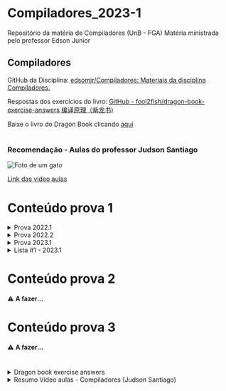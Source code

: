 # Compiladores_2023-1
Repositório da matéria de Compiladores (UnB - FGA) Matéria ministrada pelo professor Edson Junior

## Compiladores

GitHub da Disciplina: [edsomjr/Compiladores: Materiais da disciplina
Compiladores.](https://github.com/edsomjr/Compiladores)

Respostas dos exercícios do livro: [GitHub - fool2fish/dragon-book-exercise-answers
编译原理（紫龙书)](https://github.com/fool2fish/dragon-book-exercise-answers)

Baixe o livro do Dragon Book clicando [aqui](https://github.com/ananorberto/Compiladores_2023-1/raw/main/dragons_book.pdf)
#
### Recomendação - Aulas do professor Judson Santiago
![Foto de um
gato](https://i.ytimg.com/vi/jgI711CrnnY/hqdefault.jpg?sqp=-oaymwEXCNACELwBSFryq4qpAwkIARUAAIhCGAE=&rs=AOn4CLCDf_lFr_zH1P6Vn2j8MGPozU2iqA)

[Link das video aulas](https://www.youtube.com/playlist?list=PLX6Nyaq0ebfhI396WlWN6WlBm-tp7vDtV)
#

# Conteúdo prova 1

<details>
  <summary>
   Prova 2022.1
  </summary>

  [Gabarito
  oficial](https://github.com/ananorberto/Compiladores_2023-1/blob/main/Provas%20anteriores%20e%20lista/gab_2022_1-p1.pdf)

  1. Complete a sentença:

  “A compilação pode ser dividida em `6`fases, as quais podem ser classificadas em duas partes: `análise` e `síntese`.
  Outra organização possível separa as `4` primeiras fases na interface de vanguarda e as `2` últimas fases na interface
  de retaguarda.”

  #
  2. Considere a gramática livre de contexto G abaixo:
  `S → S concat L | S replace L L | ∊
  L → a | b | c`


  De acordo com as convenções de notação, responda as questões abaixo?
  (i) (2 pontos) Quais são os não-terminais de G?

  > Os não-terminais de G são `S e L`.

  <details>
    <summary>Explicação</summary>


    >💡 Os símbolos não-terminais são aqueles que podem ser expandidos em outros símbolos através das produções da
    gramática. No caso da gramática G
    > dada, existem dois não-terminais, S e L, que representam sequências de símbolos que podem ser derivados a partir
    das produções da gramática.

  </details>


  (ii) (2 pontos) Quais são os terminais de G?

  > Os terminais de G são `concat, replace, ∊, a, b e c`.

  <details>
    <summary>Explicação</summary>


    >💡 Os terminais de uma gramática livre de contexto são os símbolos que não podem ser mais derivados a partir das
    produções da gramática, ou seja,
    > são os símbolos que aparecem nas folhas da árvore de derivação. No caso da gramática G dada, os terminais são
    concat, replace, ∊, a, b e c, que
    > não podem mais ser derivados a partir das produções da gramática.

  </details>


  (iii) (1 ponto) Qual é o símbolo de partida de G?

  > O símbolo de partida de G é S (não-terminal da primeira produção listada).
  <details>
    <summary>Explicação</summary>

    >💡 Em outras palavras, quando começamos a usar a gramática G para gerar sequências de símbolos, começamos com o
    não-terminal S, e a partir daí podemos derivar sequências de símbolos usando as produções de G. Então, podemos dizer
    que S é o símbolo de partida de G.
  </details>

  #
  3. Assinale a alternativa correta.
  Considere o seguinte código de máquina de pilha:
  `value-l a
  push 5
  push 2
  ⌽
  value-r b
  ⍨`
  Marque a expressão, em notação infixada, que é avaliada por este código. Assuma que as operações ⌽ e ⍨ sejam binárias
  e que o ordem de extração dos operando da pilha seja a seguinte: primeiro o operando à direita, em seguida o operando
  à esquerda.


  (X) a := (5 ⌽ 2) ⍨ b
  (B) a := b ⍨ (2 ⌽ 5)
  (C) a := (b ⍨ 2) ⌽ 5
  (D) a := 5 ⌽ (2 ⍨ b)

  >💡 Resposta correta a := (5 ⌽ 2) ⍨ b.
  <details>
    <summary>Explicação</summary>

    1. A instrução "value-l a" indica que a variável "a" será o destino da operação que será realizada, e a instrução
    "value-r b" indica que a variável "b" será o segundo operando.
    2. Em seguida, a instrução "push 5" coloca o valor 5 no topo da pilha, seguida pela instrução "push 2" que coloca o
    valor 2 no topo da pilha.
    3. A instrução "⌽" retira os dois valores do topo da pilha e aplica o operador ⌽, que realiza uma operação binária
    com a ordem dos operandos invertida. Portanto, essa instrução avalia a expressão 2 ⌽ 5 e coloca o resultado (que é 5
    ⌽ 2) no topo da pilha.
    4. Por fim, a instrução "⍨" retira o valor no topo da pilha (que é o resultado da operação anterior, 5 ⌽ 2) e o
    coloca no segundo lugar da pilha, invertendo a ordem dos dois valores na pilha. Assim, o valor final na pilha é o
    resultado da expressão (5 ⌽ 2) ⍨ b, que é atribuído à variável "a”

  </details>
  #
  4. Julgue os itens abaixo. Em cada item, preencha os parêntesis com V (verdadeiro) ou F (falso).


  ( F ) Em uma produção, o símbolo não-terminal que será produzido fica do lado direito da seta.

  <details>
    <summary>💡 Explicação do porquê é falsa</summary>

    > A afirmação é falsa, pois em uma gramática livre de contexto, as regras de produção são escritas com uma seta →. O
    lado esquerdo contém um único símbolo não-terminal, enquanto o lado direito contém uma sequência de símbolos
    terminais e/ou não-terminais.
    Exemplo: `S → aB` (O símbolo não-terminal S é produzido a partir da sequência de símbolos "aB").

  </details>

  ( V ) O símbolo ∊ representa uma cadeia de Tokens vazia.
  ( F ) Uma gramática livre de contexto é ambígua se existe ao menos uma expressão que não possui árvore sintática.

  <details>
    <summary>💡 Explicação do porquê é falsa</summary>

    > Uma gramática é ambígua se existem duas ou mais árvores sintáticas distintas para a mesma sentença. Se uma
    expressão não possui árvore sintática, então ela não é derivável e, portanto, não pode ser ambígua ou não ambígua.

  </details>

  ( F ) Em uma definição dirigida pela sintaxe, um atributo de um nó n é dito sintetizado se ele depende apenas dos
  valores dos atributos das folhas da árvore.

  <details>
    <summary>💡 Explicação do porquê é falsa</summary>
    💡 Explicação do porquê é falsa

    > Um atributo de um nó é dito sintetizado se ele pode ser calculado a partir dos valores dos atributos dos filhos do
    nó da árvore. Sendo assim, o atributo pode depender de outros nós além das folhas da subárvore abaixo dele.

  </details>

  ( V ) Em um esquema de tradução, as ações semânticas são inseridas no lado direito da produção e são delimitadas por
  chaves.

  #
  5. Na linguagem de programação C o enunciado `do-while` possui a forma

  `do { cmd } while ( expr );`

  O laço inicia executando cmd. Em seguida, expr é avaliada: caso seja verdadeira, o laço reinicia com uma nova execução
  de cmd; caso contrário, o laço é encerrado. O significado do enunciado `do-while` é similar a

  `cmd ; while ( expr ) { cmd }`

  Construa um gabarito para a tradução dirigida pela sintaxe que traduz enunciados `do-while` em C para código de
  máquina de pilha.


  <table>
    <thead>
      <tr>
        <th>RÓTULO LOOP</th>
      </tr>
    </thead>
    <tbody>
      <tr>
        <td>CÓDIGO PARA cmd</td>
      </tr>
      <tr>
        <td>CÓDIGO PARA expr</td>
      </tr>
      <tr>
        <td>gotrue loop</td>
      </tr>
    </tbody>
  </table>


</details>
<details>
  <summary>
    Prova 2022.2 
  </summary>

</details>
<details>
  <summary>
    Prova 2023.1 
  </summary>

  Resposta questão 15 - Lógica da questão:

  [CONVIERTE UN NUMERAL DE BASE 7 A BASE DECIMAL](https://www.youtube.com/shorts/qnHaeTIIm9o)

  [https://www.youtube.com/shorts/qnHaeTIIm9o](https://www.youtube.com/shorts/qnHaeTIIm9o)

</details>
<details>
  <summary>
    Lista #1 - 2023.1 
  </summary>

  [lista_1.pdf](https://github.com/ananorberto/Compiladores_2023-1/blob/main/Provas%20anteriores%20e%20lista/lista_1.pdf)

  <details>
    <summary>
      Respostas
    </summary>
      
1. S → SS+ | SS x | a

```c
    S
    |
  /   \
SS+    ax
||     |
aa  +  ax
```

c. Expressões pós-fixadas de adição e multiplicação

2.  Lista →id, Lista | id 

  </details>
</details>


# Conteúdo prova 2

:warning: **A fazer...**

#

# Conteúdo prova 3

:warning: **A fazer...**
#

<details>
  <summary>
    Dragon book exercise answers
  </summary>

  ### **1.1.1**

  Qual é a diferença entre um compilador e um intérprete?

  ### Resposta

  Um compilador é um programa que pode ler um programa em um idioma - o idioma de origem - e traduzi-lo para um programa
  equivalente em outro idioma – o idioma de destino e relatar qualquer erros no programa de origem que ele detecta
  durante o processo de tradução.

  O intérprete executa diretamente as operações especificadas no programa de origem nas entradas fornecidas pelo
  usuário.

  ### **1.1.2**

  Quais são as vantagens de:
  (a) um compilador sobre um intérprete
  (b) um intérprete sobre um compilador?

  ### Resposta

  a. O programa de destino no idioma da máquina produzido por um compilador geralmente é muito mais rápido que um
  intérprete no mapeamento de entradas para saídas.

  b. Um intérprete geralmente pode fornecer um diagnóstico de erro melhor do que um compilador, porque executa a
  instrução do programa de origem por instrução.

  ### **1.1.3**

  Quais são as vantagens de um sistema de processamento de idiomas no qual o compilador produz linguagem de montagem em
  vez de linguagem de máquina?

  ### Resposta

  O compilador pode produzir um programa em linguagem de montagem como sua saída, porque a linguagem assembly é mais
  fácil de produzir como saída e mais fácil de depurar.

  ### **1.1.4**

  Um compilador que traduz um idioma de alto nível em outro de alto nível idioma é chamado de *fonte a fonte* tradutor.
  Quais são as vantagens para usando C como idioma de destino para um compilador?

  ### Resposta

  Para a linguagem C, existem muitos compiladores disponíveis que compilam em quase todo hardware.

  ### **1.1.5**

  Descreva algumas das tarefas que um montador precisa executar.

  ### Resposta

  Traduz do idioma da montagem para o código da máquina. Este código de máquina é realocável.

</details>


<details>
  <summary>
    Resumo Vídeo aulas - Compiladores (Judson Santiago)
  </summary>


- Aula00 (Introdução)
    - Existem dois tipos de processadores de linguagem:
        - Compiladores: traduzem programas para linguagem de máquina
        - Interpretadores: executam programas em linguagem de alto nível
    - A compilação se divide em duas partes:
        - Análise: leitura e análise do código fonte (3 analise - Decomposição)
        - Síntese: geração e otimização de código abjeto (3 síntese - Produção)
    - O desenvolvimento de um compilador é uma tarefa complexa
        - Ele deve estar correto, ser eficiente e ter uma boa usabilidade
- Aula01(Ambiente Linux) e Aula02( Ambiente VS Code)
    
    [Aula 01 - Ambiente Linux | Histórico | Terminal | Shell | g++ | gdb | make | cmake | Compiladores](https://www.youtube.com/live/JJmf1wlNGeQ?feature=share)
    
    [Aula 02 - Ambiente VS Code | Visual Studio Code | C++ | Make | CMake | g++ | gdb | Compiladores](https://www.youtube.com/live/7WrTl_MaLk8?feature=share)
    
- Aula03 (Tradução Dirigida pela Sintaxe)
    
    Pulamos o `Analisador Léxico`  poque usamos dígitos simples (1 | 2 | 3)
    
    ![Untitled](Compiladores%20c5d1f86db6d941e793f1b8acb658b62d/Untitled.png)
    
    - Uma Gramática é formada por um conjunto de produções.
        - Elas descrevem as construções de uma língua.
        - Cadeias válidas podem ser visualizadas por árvores de derivação.
    - A tradução dirigida por sintaxe permite construir um tradutor simples usando uma busca em profundidade na árvore de derivação:
        - Anotada com atributos
        - Modificada por ações semânticas
    - Essa técnica de tradução ilustra de forma simples a análise sintática.
- Aula04(Análise Sintática)

</details>
